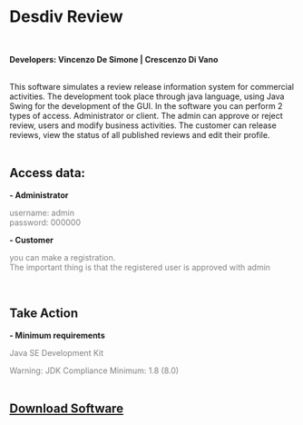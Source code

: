 # Desdiv Review

<p>&nbsp;</p>
<p><strong>Developers: Vincenzo De Simone | Crescenzo Di Vano</strong><br /><br /></p>
<p>This software simulates a review release information system for commercial activities. The development took place through java language, using Java Swing for the development of the GUI. In the software you can perform 2 types of access. Administrator or client. The admin can approve or reject review, users and modify business activities. The customer can release reviews, view the status of all published reviews and edit their profile.<br /><br /></p>
<h2>Access data:</h2>
<p><strong>- Administrator</strong></p>
<p><span style="color: #808080;">username: admin </span><br /><span style="color: #808080;">password: 000000</span></p>
<p><strong>- Customer</strong>&nbsp;</p>
<p><span style="color: #808080;">you can make a registration. <br />The important thing is that the registered user is approved with admin</span></p>
<p>&nbsp;</p>
<h2><strong>Take Action</strong></h2>
<p><strong>- Minimum requirements</strong></p>
<p><span style="color: #808080;">Java SE Development Kit</span></p>
<p><span style="color: #808080;">Warning: JDK Compliance Minimum: 1.8 (8.0)<br /><br /></span></p>
<h2><a href="dsfdfsfds"><strong>Download Software</strong></a></h2>
<p><br /><span style="color: #808080;"><br /><br /></span></p>
